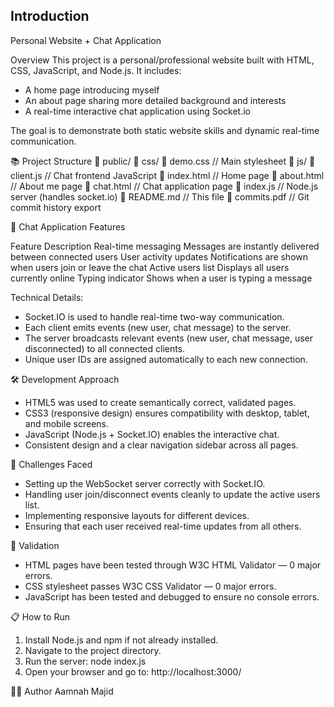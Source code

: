 ## Introduction
Personal Website + Chat Application

Overview
This project is a personal/professional website built with HTML, CSS, JavaScript, and Node.js.
It includes:

- A home page introducing myself
- An about page sharing more detailed background and interests
- A real-time interactive chat application using Socket.io

The goal is to demonstrate both static website skills and dynamic real-time communication.

📚 Project Structure
📁 public/
    📁 css/
        📄 demo.css        // Main stylesheet
    📁 js/
        📄 client.js       // Chat frontend JavaScript
📄 index.html              // Home page
📄 about.html              // About me page
📄 chat.html               // Chat application page
📄 index.js                // Node.js server (handles socket.io)
📄 README.md               // This file
📄 commits.pdf             // Git commit history export

💬 Chat Application Features

Feature	Description
Real-time messaging	Messages are instantly delivered between connected users
User activity updates	Notifications are shown when users join or leave the chat
Active users list	Displays all users currently online
Typing indicator	Shows when a user is typing a message

Technical Details:

- Socket.IO is used to handle real-time two-way communication.
- Each client emits events (new user, chat message) to the server.
- The server broadcasts relevant events (new user, chat message, user disconnected) to all connected clients.
- Unique user IDs are assigned automatically to each new connection.

🛠 Development Approach
- HTML5 was used to create semantically correct, validated pages.
- CSS3 (responsive design) ensures compatibility with desktop, tablet, and mobile screens.
- JavaScript (Node.js + Socket.IO) enables the interactive chat.
- Consistent design and a clear navigation sidebar across all pages.

🧠 Challenges Faced
- Setting up the WebSocket server correctly with Socket.IO.
- Handling user join/disconnect events cleanly to update the active users list.
- Implementing responsive layouts for different devices.
- Ensuring that each user received real-time updates from all others.

📝 Validation
- HTML pages have been tested through W3C HTML Validator — 0 major errors.
- CSS stylesheet passes W3C CSS Validator — 0 major errors.
- JavaScript has been tested and debugged to ensure no console errors.

📋 How to Run
1. Install Node.js and npm if not already installed.
2. Navigate to the project directory.
3. Run the server:
node index.js
4. Open your browser and go to:
http://localhost:3000/

👨‍💻 Author
Aamnah Majid
